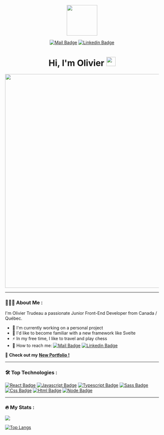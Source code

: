
<div align="center">
  <img src="https://media.giphy.com/media/M9gbBd9nbDrOTu1Mqx/giphy.gif" width="100"/>

[![Mail Badge](https://img.shields.io/badge/my_email-c0392b?style=for-the-badge&labelColor=c0392b&logo=gmail&logoColor=white)](mailto:oliviertrudeau777@gmail.com) [![Linkedin Badge](https://img.shields.io/badge/-Linkedin-0e76a8?style=for-the-badge&labelColor=0e76a8&logo=linkedin&logoColor=white)](https://www.linkedin.com/in/olivier-trudeau-05444a293/)

</div>

<h1 align="center">
    Hi, I'm Olivier
    <img src="https://media.giphy.com/media/hvRJCLFzcasrR4ia7z/giphy.gif" width="30"/>  
</h1> 

<div align="center">
    <img src="https://user-images.githubusercontent.com/74038190/241765440-80728820-e06b-4f96-9c9e-9df46f0cc0a5.gif" width='700' />
</div>

---

### 👨🏻‍💻 About Me :

I'm Olivier Trudeau a passionate Junior Front-End Developer from Canada / Québec.

- 🔭 I'm currently working on a personal project
- 🌱  I'd like to become familiar with a new framework like Svelte 
- ⚡️ In my free time, I like to travel and play chess
- 📨 How to reach me: 
    [![Mail Badge](https://img.shields.io/badge/-Email-EA4335?style=flat&logo=gmail&logoColor=white)](mailto:oliviertrudeau777@gmail.com)
    [![Linkedin Badge](https://img.shields.io/badge/-Olivier-blue?style=flat&logo=Linkedin&logoColor=white)](https://www.linkedin.com/in/olivier-trudeau-05444a293/)
  
 🚀 **Check out my** [**New Portfolio !**](https://olivier-trudeau.netlify.app/)

--- 

### 🛠 Top Technologies :

[![React Badge](https://img.shields.io/badge/-React-61DBFB?style=for-the-badge&labelColor=black&logo=react&logoColor=61DBFB)](#) [![Javascript Badge](https://img.shields.io/badge/-Javascript-F0DB4F?style=for-the-badge&labelColor=black&logo=javascript&logoColor=F0DB4F)](#) [![Typescript Badge](https://img.shields.io/badge/-Typescript-007acc?style=for-the-badge&labelColor=black&logo=typescript&logoColor=007acc)](#) [![Sass Badge](https://img.shields.io/badge/-Sass-CC6699?style=for-the-badge&labelColor=black&logo=Sass&logoColor=CC6699)](#) [![Css Badge](https://img.shields.io/badge/-CSS3-1572B6?style=for-the-badge&labelColor=black&logo=CSS3&logoColor=1572B6)](#) [![Html Badge](https://img.shields.io/badge/-HTML5-E34F26?style=for-the-badge&labelColor=black&logo=CSS3&logoColor=E34F26)](#) [![Node Badge](https://img.shields.io/badge/-Nodejs-3C873A?style=for-the-badge&labelColor=black&logo=node.js&logoColor=3C873A)](#)

---

### 🔥 My Stats :

<a href="https://git.io/streak-stats"><img src="https://streak-stats.demolab.com?user=Berserk29&theme=dark"/></a>


[![Top Langs](https://github-readme-stats.vercel.app/api/top-langs/?username=Berserk29&layout=compact&theme=vision-friendly-dark)](https://github.com/anuraghazra/github-readme-stats)

